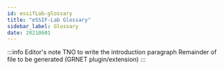 ```yaml
---
id: essifLab-glossary
title: "eSSIF-Lab Glossary"
sidebar_label: Glossary
date: 20210601
---
```


:::info Editor's note
TNO to write the introduction paragraph
Remainder of file to be generated (GRNET plugin/extension)
:::
